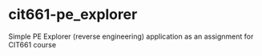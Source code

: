# cit661-pe_explorer
Simple PE Explorer (reverse engineering) application as an assignment for CIT661 course
